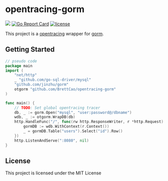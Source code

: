 # opentracing-gorm
<p align="left">
<a href="https://hits.seeyoufarm.com"/><img src="https://hits.seeyoufarm.com/api/count/incr/badge.svg?url=https%3A%2F%2Fgithub.com%2Fgjbae1212%2Fopentracing-gorm"/></a>
<a href="https://goreportcard.com/report/github.com/BrettCao/opentracing-gorm"><img src="https://goreportcard.com/badge/github.com/BrettCao/opentracing-gorm" alt="Go Report Card" /></a> 
<a href="/LICENSE"><img src="https://img.shields.io/badge/license-MIT-GREEN.svg" alt="license" /></a>
</p>

This project is a [opentracing](http://opentracing.io/) wrapper for [gorm](https://github.com/jinzhu/gorm).

## Getting Started
```go
// pseudo code
package main
import (
	"net/http"
	_ "github.com/go-sql-driver/mysql"
	"github.com/jinzhu/gorm"
	otgorm "github.com/BrettCao/opentracing-gorm"
)

func main() {
	// TODO: Set global opentracing tracer
	db, _ := gorm.Open("mysql", "user:password@/dbname")
	wdb, _ := otgorm.WrapDB(db)
	http.HandleFunc("/", func(rw http.ResponseWriter, r *http.Request) {
		gormDB := wdb.WithContext(r.Context())
		_ = gormDB.Table("users").Select("id").Row()
	})
	http.ListenAndServe(":8080", nil)
}
```
 
## License
This project is licensed under the MIT License

